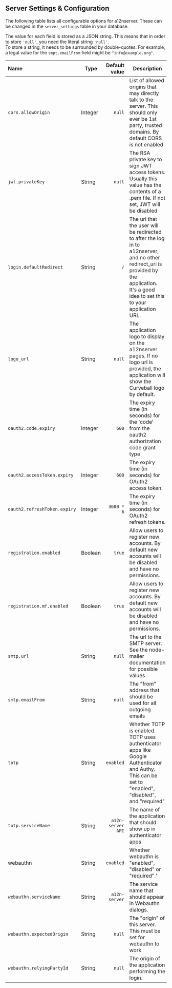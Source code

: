 Server Settings & Configuration
-------------------------------

The following table lists all configurable options for a12nserver. These can be changed in the `server_settings` table in your database.

The value for each field is stored as a JSON string. This means that in order to store ``'null'``, you need the literal string ``'null'``.  \
To store a string, it needs to be surrounded by double-quotes. For example, a legal value for the `smpt.emailFrom` field might be `"info@example.org"`.


| Name                      | Type | Default value | Description |
|:--------------------------|------|--------------:|-------------|
| `cors.allowOrigin`          | Integer | `null`          | List of allowed origins that may directly talk to the server. This should only ever be 1st party, trusted domains. By default CORS is not enabled     
| `jwt.privateKey`            | String  | `null` | The RSA private key to sign JWT access tokens. Usually this value has the contents of a .pem file. If not set, JWT will be disabled
| `login.defaultRedirect`     | String  | `/`         | The url that the user will be redirected to after the log in to a12nserver, and no other redirect_uri is provided by the application. It's a good idea to set this to your application URL. 
| `logo_url`                  | String  | `null` | The application logo to display on the a12nserver pages. If no logo url is provided, the application will show the Curveball logo by default. |
| `oauth2.code.expiry`        | Integer | `600` | The expiry time (in seconds) for the \'code\' from the oauth2 authorization code grant type |
| `oauth2.accessToken.expiry` | Integer | `600` | The expiry time (in seconds) for OAuth2 access token. |
| `oauth2.refreshToken.expiry`| Integer | `3600 * 6` | The expiry time (in seconds) for OAuth2 refresh tokens. |
| `registration.enabled`      | Boolean | `true`    | Allow users to register new accounts. By default new accounts will be disabled and have no permissions.|
| `registration.mf.enabled`   | Boolean | `true` | Allow users to register new accounts. By default new accounts will be disabled and have no permissions.
| `smtp.url`                  | String  | `null`  | The url to the SMTP server. See the node-mailer documentation for possible values
|  `smtp.emailFrom`            | String  | `null` | The "from" address that should be used for all outgoing emails
| `totp`                      | String  | `enabled` | Whether TOTP is enabled. TOTP uses authenticator apps like Google Authenticator and Authy. This can be set to "enabled", "disabled", and "required"
| `totp.serviceName`          | String  | `a12n-server API` | The name of the application that should show up in authenticator apps
| webauthn                  | String  | `enabled` | Whether webauthn is "enabled", "disabled" or "required".'
| `webauthn.serviceName`      | String  | `a12n-server` | The service name that should appear in Webauthn dialogs.
| `webauthn.expectedOrigin`   | String  | `null` | The "origin" of this server. This must be set for webauthn to work
| `webauthn.relyingPartyId`   | String  | `null` | The origin of the application performing the login.
